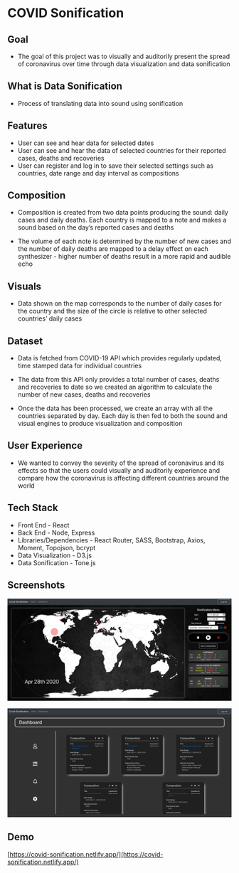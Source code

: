 # COVID Sonification

## Goal

- The goal of this project was to visually and auditorily present the spread of coronavirus over time through data visualization and data sonification

## What is Data Sonification

- Process of translating data into sound using sonification

## Features

- User can see and hear data for selected dates
- User can see and hear the data of selected countries for their reported cases, deaths and recoveries
- User can register and log in to save their selected settings such as countries, date range and day interval as compositions

## Composition

- Composition is created from two data points producing the sound: daily cases and daily deaths. Each country is mapped to a note and makes a sound based on the day’s reported cases and deaths

- The volume of each note is determined by the number of new cases and the number of daily deaths are mapped to a delay effect on each synthesizer - higher number of deaths result in a more rapid and audible echo

## Visuals

- Data shown on the map corresponds to the number of daily cases for the country and the size of the circle is relative to other selected countries’ daily cases

## Dataset

- Data is fetched from COVID-19 API which provides regularly updated, time stamped data for individual countries

- The data from this API only provides a total number of cases, deaths and recoveries to date so we created an algorithm to calculate the number of new cases, deaths and recoveries

- Once the data has been processed, we create an array with all the countries separated by day. Each day is then fed to both the sound and visual engines to produce visualization and composition

## User Experience

- We wanted to convey the severity of the spread of coronavirus and its effects so that the users could visually and auditorily experience and compare how the coronavirus is affecting different countries around the world

## Tech Stack

- Front End - React
- Back End - Node, Express
- Libraries/Dependencies - React Router, SASS, Bootstrap, Axios, Moment, Topojson, bcrypt
- Data Visualization - D3.js
- Data Sonification - Tone.js

## Screenshots

!["screenshot of homepage"](https://github.com/cangoman/covid-sonification/blob/master/client/src/assets/screenshots/01_home.png?raw=true)

!["screenshot of dashboard"](https://github.com/cangoman/covid-sonification/blob/master/client/src/assets/screenshots/02_dashboard.png?raw=true)

## Demo

[https://covid-sonification.netlify.app/](https://covid-sonification.netlify.app/)

